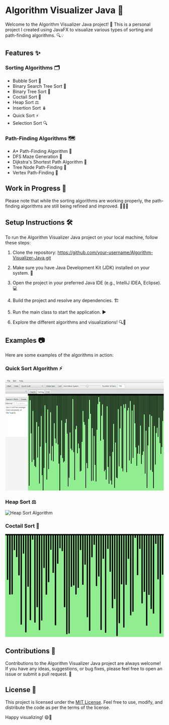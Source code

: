 # Algorithm Visualizer Java 🌟

Welcome to the Algorithm Visualizer Java project! 🎉 This is a personal project I created using JavaFX to visualize various types of sorting and path-finding algorithms. 🔍💡

## Features ✨

### Sorting Algorithms 🗂️

- Bubble Sort 🫧
- Binary Search Tree Sort 🌳
- Binary Tree Sort 🌿
- Coctail Sort 🍹
- Heap Sort ⚖️
- Insertion Sort 🪆
- Quick Sort ⚡
- Selection Sort 🔍

### Path-Finding Algorithms 🗺️

- A* Path-Finding Algorithm 🌠
- DFS Maze Generation 🏰
- Dijkstra's Shortest Path Algorithm 📏
- Tree Node Path-Finding 🌴
- Vertex Path-Finding 🔺

## Work in Progress 🚧

Please note that while the sorting algorithms are working properly, the path-finding algorithms are still being refined and improved. 🔧👷‍♂️

## Setup Instructions 🛠️

To run the Algorithm Visualizer Java project on your local machine, follow these steps:

1. Clone the repository: https://github.com/your-username/Algorithm-Visualizer-Java.git

2. Make sure you have Java Development Kit (JDK) installed on your system. 🔧

3. Open the project in your preferred Java IDE (e.g., IntelliJ IDEA, Eclipse). 💻

4. Build the project and resolve any dependencies. 🏗️

5. Run the main class to start the application. ▶️

6. Explore the different algorithms and visualizations! 🔍🎨

## Examples 📷

Here are some examples of the algorithms in action:

### Quick Sort Algorithm ⚡
![Quick Sort Algorithm](quick-sort-smallbar.gif)

### Heap Sort ⚖️
![Heap Sort Algorithm](heapSort-smallbar.gif)

### Coctail Sort 🍹
![Coctail Sort Algorithm](coctail-sort.gif)

## Contributions 🤝

Contributions to the Algorithm Visualizer Java project are always welcome! If you have any ideas, suggestions, or bug fixes, please feel free to open an issue or submit a pull request. 🙏

## License 📜

This project is licensed under the [MIT License](LICENSE). Feel free to use, modify, and distribute the code as per the terms of the license.

Happy visualizing! 😄🎨
